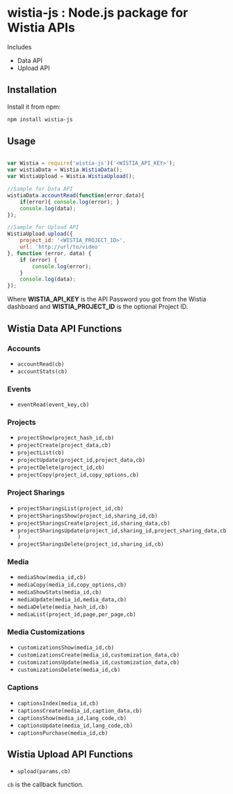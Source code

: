 
# wistia-js : Node.js package for Wistia APIs

Includes

- Data API
- Upload API

Installation
--------------------------------------

Install it from npm:

```bash
npm install wistia-js
```

Usage
--------------------------------------

```js

var Wistia = require('wistia-js')('<WISTIA_API_KEY>');
var wistiaData = Wistia.WistiaData();
var WistiaUpload = Wistia.WistiaUpload();

//Sample for Data API
wistiaData.accountRead(function(error,data){
    if(error){ console.log(error); }
    console.log(data);
});

//Sample for Upload API
WistiaUpload.upload({
    project_id: '<WISTIA_PROJECT_ID>',
    url: 'http://url/to/video'
}, function (error, data) {
    if (error) {
        console.log(error);
    }
    console.log(data);
});

```
Where **WISTIA_API_KEY** is the API Password you got from the Wistia dashboard and **WISTIA_PROJECT_ID** is the optional Project ID.

## Wistia Data API Functions

### Accounts

- `accountRead(cb)`
- `accountStats(cb)`

### Events

- `eventRead(event_key,cb)`

### Projects

- `projectShow(project_hash_id,cb)`
- `projectCreate(project_data,cb)`
- `projectList(cb)`
- `projectUpdate(project_id,project_data,cb)`
- `projectDelete(project_id,cb)`
- `projectCopy(project_id,copy_options,cb)`

### Project Sharings

- `projectSharingsList(project_id,cb)`
- `projectSharingsShow(project_id,sharing_id,cb)`
- `projectSharingsCreate(project_id,sharing_data,cb)`
- `projectSharingsUpdate(project_id,sharing_id,project_sharing_data,cb)`
- `projectSharingsDelete(project_id,sharing_id,cb)`

### Media

- `mediaShow(media_id,cb)`
- `mediaCopy(media_id,copy_options,cb)`
- `mediaShowStats(media_id,cb)`
- `mediaUpdate(media_id,media_data,cb)`
- `mediaDelete(media_hash_id,cb)`
- `mediaList(project_id,page,per_page,cb)`

### Media Customizations

- `customizationsShow(media_id,cb)`
- `customizationsCreate(media_id,customization_data,cb)`
- `customizationsUpdate(media_id,customization_data,cb)`
- `customizationsDelete(media_id,cb)`

### Captions

- `captionsIndex(media_id,cb)`
- `captionsCreate(media_id,caption_data,cb)`
- `captionsShow(media_id,lang_code,cb)`
- `captionsUpdate(media_id,lang_code,cb)`
- `captionsPurchase(media_id,cb)`

## Wistia Upload API Functions

- `upload(params,cb)`

`cb` is the callback function.

